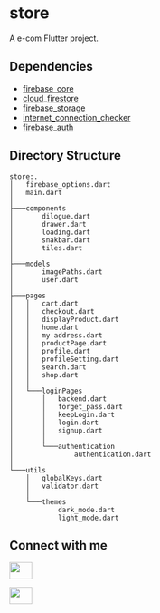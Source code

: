 # store

A e-com Flutter project.

## Dependencies

* [firebase_core](https://pub.dev/packages/firebase_core)
* [cloud_firestore](https://pub.dev/packages/cloud_firestore)
* [firebase_storage](https://pub.dev/packages/firebase_storage)
* [internet_connection_checker](https://pub.dev/packages/internet_connection_checker)
* [firebase_auth](https://pub.dev/packages/firebase_auth)


## Directory Structure
  
```
store:.
│   firebase_options.dart
│   main.dart
│
├───components
│       dilogue.dart
│       drawer.dart
│       loading.dart
│       snakbar.dart
│       tiles.dart
│
├───models
│       imagePaths.dart
│       user.dart
│
├───pages
│   │   cart.dart
│   │   checkout.dart
│   │   displayProduct.dart
│   │   home.dart
│   │   my address.dart
│   │   productPage.dart
│   │   profile.dart
│   │   profileSetting.dart
│   │   search.dart
│   │   shop.dart
│   │
│   └───loginPages
│       │   backend.dart
│       │   forget_pass.dart
│       │   keepLogin.dart
│       │   login.dart
│       │   signup.dart
│       │
│       └───authentication
│               authentication.dart
│
└───utils
    │   globalKeys.dart
    │   validator.dart
    │
    └───themes
            dark_mode.dart
            light_mode.dart
```


## Connect with me
<p align="left">
<a href="https://www.linkedin.com/in/dhananjay-sharma-5615312b6/" target="blank"><img align="center" src="https://raw.githubusercontent.com/rahuldkjain/github-profile-readme-generator/master/src/images/icons/Social/linked-in-alt.svg" height="30" width="40" /></a>
</p>
<p align="left">
<a href="https://dhananjay-rajasthan-portfolio.netlify.app/" target="blank"><img align="center" src="[https://raw.githubusercontent.com/rahuldkjain/github-profile-readme-generator/master/src/images/icons/Social/instagram.svg](https://www.flaticon.com/free-icon/internet_2721688?term=website&page=1&position=5&origin=search&related_id=2721688)" height="30" width="40" /></a>
</p>
